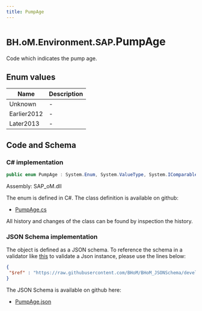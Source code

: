 ```yaml
---
title: PumpAge
---
```


# <small>BH.oM.Environment.SAP.</small>**PumpAge**

Code which indicates the pump age.

## Enum values

| Name            | Description                                                    |
|-----------------|----------------------------------------------------------------|
| Unknown |  -  |
| Earlier2012 |  -  |
| Later2013 |  -  |


## Code and Schema

### C# implementation

``` C# title="C#"
public enum PumpAge : System.Enum, System.ValueType, System.IComparable, System.ISpanFormattable, System.IFormattable, System.IConvertible
```

Assembly: SAP_oM.dll

The enum is defined in C#. The class definition is available on github:

- [PumpAge.cs](https://github.com/BHoM/SAP_Toolkit/blob/develop/SAP_oM/Enums\PumpAge.cs)

All history and changes of the class can be found by inspection the history.
### JSON Schema implementation

The object is defined as a JSON schema. To reference the schema in a validator like [this](https://www.jsonschemavalidator.net/) to validate a Json instance, please use the lines below:

``` json title="JSON Schema"
{
 "$ref" : "https://raw.githubusercontent.com/BHoM/BHoM_JSONSchema/develop/SAP_oM/SAP/PumpAge.json"
}
```

The JSON Schema is available on github here:

- [PumpAge.json](https://github.com/BHoM/BHoM_JSONSchema/blob/develop/SAP_oM/SAP/PumpAge.json)
